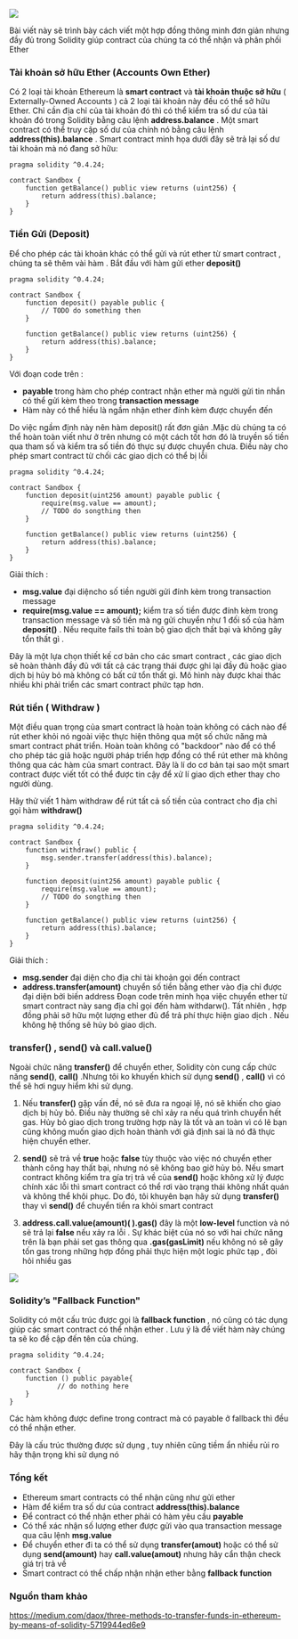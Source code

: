 ![](https://images.viblo.asia/3a65e0bb-1fc8-43ac-a8e6-c0b849d0fbfd.png)

Bài viết này sẽ trình bày cách viết một hợp đồng thông minh đơn giản nhưng đầy đủ trong Solidity giúp contract của chúng ta có thể nhận và phân phối Ether

### Tài khoản sở hữu Ether (Accounts Own Ether)

Có 2 loại tài khoản Ethereum là **smart contract** và **tài khoản thuộc sở hữu** ( Externally-Owned Accounts ) cả 2 loại tài khoản này đều có thể sở hữu Ether. Chỉ cần địa chỉ của tài khoản đó thì có thể kiểm tra số dư của tài khoản đó trong Solidity bằng câu lệnh **address.balance** . Một smart contract có thể truy cập số dư của chính nó bằng câu lệnh **address(this).balance** . Smart contract minh họa dưới đây sẽ trả lại số dư tài khoản mà nó đang sở hữu: 

```
pragma solidity ^0.4.24;

contract Sandbox {
    function getBalance() public view returns (uint256) {
        return address(this).balance;
    }
}
```

### Tiền Gửi (Deposit)

Để cho phép các tài khoản khác có thể gửi và rút ether từ smart contract , chúng ta sẽ thêm vài hàm . Bắt đầu với hàm gửi ether **deposit()** 
```
pragma solidity ^0.4.24;

contract Sandbox {
    function deposit() payable public {
        // TODO do something then
    }

    function getBalance() public view returns (uint256) {
        return address(this).balance;
    }
}
```

Với đoạn code trên  :
* **payable** trong hàm cho phép contract nhận ether mà người gửi tin nhắn có thể gửi kèm theo trong **transaction message**
* Hàm này có thể hiểu là ngầm nhận ether đính kèm được chuyển đến 

Do việc ngầm định này nên hàm deposit() rất đơn giản .Mặc dù chúng ta có thể hoàn toàn viết như ở trên nhưng có một cách tốt hơn đó là truyền số tiền qua tham số và kiểm tra số tiền đó thực sự được chuyển chưa. Điều này cho phép smart contract từ chối các giao dịch có thể bị lỗi

```
pragma solidity ^0.4.24;

contract Sandbox {
    function deposit(uint256 amount) payable public {
        require(msg.value == amount);
        // TODO do songthing then
    }

    function getBalance() public view returns (uint256) {
        return address(this).balance;
    }
}
```
Giải thích : 
* **msg.value** đại diệncho số tiền người gửi đính kèm trong transaction message
* **require(msg.value == amount);** kiểm tra số tiền được đính kèm trong transaction message và số tiền mà ng gửi chuyển như 1 đối số của hàm **deposit()** . Nếu requite fails thì toàn bộ giao dịch thất bại và không gây tổn thất gì .

Đây là một lựa chọn thiết kế cơ bản cho các smart contract , các giao dịch sẽ hoàn thành đầy đủ với tất cả các trạng thái được ghi lại đầy đủ hoặc giao dịch bị hủy bỏ mà không có bất cứ tổn thất gì. Mô hình này được khai thác nhiều khi phải triển các smart contract phức tạp hơn.

### Rút tiền ( Withdraw )
Một điều quan trọng của smart contract là hoàn toàn không có cách nào để rút ether khỏi nó ngoài việc thực hiện thông qua một số chức năng mà smart contract phát triển. Hoàn toàn không có "backdoor" nào để có thể cho phép tác giả hoặc người pháp triển hợp đồng có thể rút ether mà không thông qua các hàm của smart contract.  Đây là lí do cơ bản tại sao một smart contract được viết tốt có thể được tin cậy để xử lí giao dịch ether thay cho người dùng. 

Hãy thử viết 1 hàm withdraw để rút tất cả số tiền của contract cho địa chỉ gọi hàm **withdraw()**

```
pragma solidity ^0.4.24;

contract Sandbox {
    function withdraw() public {
        msg.sender.transfer(address(this).balance);
    }

    function deposit(uint256 amount) payable public {
        require(msg.value == amount);
        // TODO do songthing then
    }

    function getBalance() public view returns (uint256) {
        return address(this).balance;
    }
}
```

Giải thích :
*  **msg.sender** đại diện cho địa chỉ tài khoản gọi đến contract
*  **address.transfer(amount)** chuyển số tiền bằng ether vào địa chỉ được đại diện bởi biến address
Đoạn code trên minh họa việc chuyển ether từ smart contract này sang địa chỉ gọi đến hàm withdarw(). Tất nhiên , hợp đồng phải sở hữu một lượng ether đủ để trả phí thực hiện giao dịch . Nếu không hệ thống sẽ hủy bỏ giao dịch.

### transfer() , send() và call.value() 

Ngoài chức năng **transfer()** để chuyển ether, Solidity còn cung cấp chức năng **send()**, **call()** .Nhưng tôi ko khuyến khich sử dụng **send()** , **call()** vì có thể sẽ hơi nguy hiểm khi sử dụng.

1. Nếu **transfer()** gặp vấn đề, nó sẽ đưa ra ngoại lệ, nó sẽ khiến cho giao dịch bị hủy bỏ. Điều này thường sẽ chỉ xảy ra nếu quá trình chuyển hết gas. Hủy bỏ giao dịch trong trường hợp này là tốt và an toàn vì có lẽ bạn cũng không muốn giao dịch hoàn thành với giả định sai là nó đã thực hiện chuyển ether.

1. **send()** sẽ trả về **true** hoặc **false** tùy thuộc vào việc nó chuyển ether thành công hay thất bại, nhưng nó sẽ không bao giờ hủy bỏ. Nếu smart contract không kiểm tra gía trị trả về của **send()** hoặc không xử lý được chính xác lỗi thì smart contract có thể rơi vào trạng thái không nhất quán và không thể khôi phục. Do đó, tôi khuyên bạn hãy sử dụng **transfer()** thay vì **send()** để chuyển tiền ra khỏi smart contract

1. **address.call.value(amount)( ).gas()**  đây là một **low-level** function và nó sẽ trả lại **false** nếu xảy ra lỗi . Sự khác biệt của nó so với hai chức năng trên là bạn phải set gas thông qua **.gas(gasLimit)** nếu không nó sẽ gây tốn gas trong những hợp đồng phải thực hiện một logic phức tạp , đòi hỏi nhiều gas

![](https://images.viblo.asia/beb4dceb-f0b9-4923-86d8-4f80439a66ff.png)

### Solidity’s "Fallback Function"
Solidity có một cấu trúc được gọi là **fallback function** , nó cũng có tác dụng giúp các smart contract có thể nhận ether . Lưu ý là để viết hàm này chúng ta sẽ ko đề cập đến tên của chúng. 

```
pragma solidity ^0.4.24;

contract Sandbox {
    function () public payable{
            // do nothing here
    }
}
```

Các hàm không được define trong contract mà có payable ở fallback thì đều có thể nhận ether.

Đây là cấu trúc thường được sử dụng , tuy nhiên cũng tiềm ẩn nhiều rủi ro hãy thận trọng khi sử dụng nó 
### Tổng kết
* Ethereum smart contracts có thể nhận cũng như gửi ether
* Hàm để kiểm tra số dư của contract **address(this).balance**
* Để contract có thể nhận ether phải có hàm yêu cầu **payable**
* Có thể xác nhận số lượng ether được gửi vào qua transaction message qua câu lệnh **msg.value**
* Để chuyển ether đi ta có thể sử dụng **transfer(amout)** hoặc có thể sử dụng **send(amount)** hay **call.value(amout)** nhưng hãy cẩn thận check giá trị trả về
* Smart contract có thể chấp nhận nhận ether bằng **fallback function**  

### Nguồn tham khảo
https://medium.com/daox/three-methods-to-transfer-funds-in-ethereum-by-means-of-solidity-5719944ed6e9